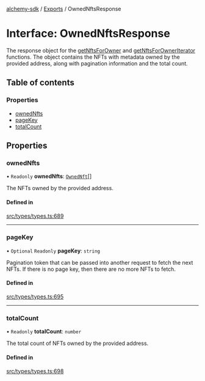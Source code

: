 [alchemy-sdk](../README.md) / [Exports](../modules.md) / OwnedNftsResponse

# Interface: OwnedNftsResponse

The response object for the [getNftsForOwner](../classes/NftNamespace.md#getnftsforowner) and
[getNftsForOwnerIterator](../classes/NftNamespace.md#getnftsforowneriterator) functions. The object contains the NFTs with
metadata owned by the provided address, along with pagination information and
the total count.

## Table of contents

### Properties

- [ownedNfts](OwnedNftsResponse.md#ownednfts)
- [pageKey](OwnedNftsResponse.md#pagekey)
- [totalCount](OwnedNftsResponse.md#totalcount)

## Properties

### ownedNfts

• `Readonly` **ownedNfts**: [`OwnedNft`](OwnedNft.md)[]

The NFTs owned by the provided address.

#### Defined in

[src/types/types.ts:689](https://github.com/alchemyplatform/alchemy-sdk-js/blob/bed7d71/src/types/types.ts#L689)

___

### pageKey

• `Optional` `Readonly` **pageKey**: `string`

Pagination token that can be passed into another request to fetch the next
NFTs. If there is no page key, then there are no more NFTs to fetch.

#### Defined in

[src/types/types.ts:695](https://github.com/alchemyplatform/alchemy-sdk-js/blob/bed7d71/src/types/types.ts#L695)

___

### totalCount

• `Readonly` **totalCount**: `number`

The total count of NFTs owned by the provided address.

#### Defined in

[src/types/types.ts:698](https://github.com/alchemyplatform/alchemy-sdk-js/blob/bed7d71/src/types/types.ts#L698)
